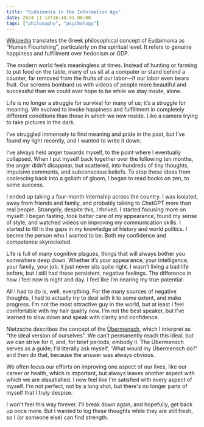 ```yaml
---
title: "Eudaimonia in the Information Age"
date: 2024-11-14T16:48:51-08:00
tags: ["philosophy", "psychology"]
---
```


[Wikipedia](https://en.wikipedia.org/wiki/Eudaimonia) translates the Greek philosophical concept of Eudaimonia as “Human Flourishing”, particularly on the spiritual level. It refers to genuine happiness and fulfillment over hedonism or GDP.

The modern world feels meaningless at times. Instead of hunting or farming to put food on the table, many of us sit at a computer or stand behind a counter, far removed from the fruits of our labor—if our labor even bears fruit. Our screens bombard us with videos of people more beautiful and successful than we could ever hope to be while we stay inside, alone. 

Life is no longer a struggle for survival for many of us; it’s a struggle for meaning. We evolved to invoke happiness and fulfillment in completely different conditions than those in which we now reside. Like a camera trying to take pictures in the dark. 

I’ve struggled immensely to find meaning and pride in the past, but I’ve found my light recently, and I wanted to write it down.

I’ve always held anger towards myself, to the point where I eventually collapsed. When I put myself back together over the following ten months, the anger didn’t disappear, but scattered, into hundreds of tiny thoughts, impulsive comments, and subconscious beliefs. To stop these ideas from coalescing back into a goliath of gloom, I began to read books on zen, to some success.

I ended up taking a four-month internship across the country. I was isolated, away from friends and family, and probably talking to ChatGPT more than real people. Strangely, despite this, I thrived. I started focusing more on myself: I began fasting, took better care of my appearance, found my sense of style, and watched videos on improving my communication skills. I started to fill in the gaps in my knowledge of history and world politics. I becme the person who I wanted to be. Both my confidence and competence skyrocketed.

Life is full of many cognitive plagues, things that will always bother you somewhere deep down. Whether it’s your appearance, your intelligence, your family, your job, it just never sits quite right. I wasn’t living a bad life before, but I still had these persistent, negative feelings. The difference in how I feel now is night and day. I feel like I’m nearing my true potential. 

All I had to do is, well, everything. For the many sources of negative thoughts, I had to actually *try* to deal with it to some extent, and make progress. I’m not the most attractive guy in the world, but at least I feel comfortable with my hair quality now. I'm not the best speaker, but I've learned to slow down and speak with clarity and confidence.

Nietzsche describes the concept of the [Übermensch](https://en.wikipedia.org/wiki/%C3%9Cbermensch), which I interpret as “the ideal version of ourselves”. We can’t permanently reach this ideal, but we can strive for it, and, for brief periods, embody it. The Übermensch serves as a guide; I'd literally ask myself, 'What would my Übermensch do?' and then do that, because the answer was always obvious.

We often focus our efforts on improving one aspect of our lives, like our career or  health, which is important, but always leaves another aspect with which we are dissatisfied. I now feel like I'm satisfied with every aspect of myself. I'm not perfect, not by a long shot, but there's no longer parts of myself that I truly despise.

I won't feel this way forever. I'll break down again, and hopefully, get back up once more. But I wanted to log these thoughts while they are still fresh, so I (or someone else) can find strength.
